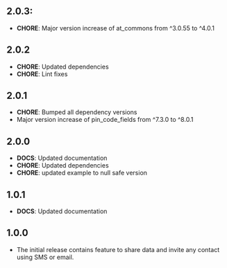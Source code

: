 ## 2.0.3:
- **CHORE**: Major version increase of at_commons from ^3.0.55 to ^4.0.1

## 2.0.2

- **CHORE**: Updated dependencies
- **CHORE**: Lint fixes

## 2.0.1

- **CHORE**: Bumped all dependency versions
- Major version increase of pin_code_fields from ^7.3.0 to ^8.0.1

## 2.0.0

- **DOCS**: Updated documentation
- **CHORE**: Updated dependencies
- **CHORE**: updated example to null safe version

## 1.0.1

- **DOCS**: Updated documentation

## 1.0.0

- The initial release contains feature to share data and invite any contact using SMS or email.

